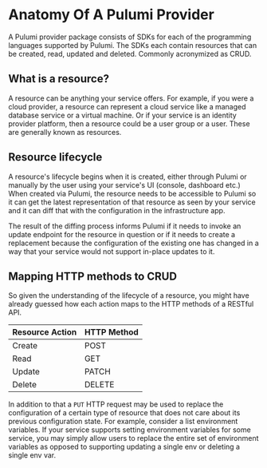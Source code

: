 # Anatomy Of A Pulumi Provider

A Pulumi provider package consists of SDKs for each of the programming languages supported by Pulumi.
The SDKs each contain resources that can be created, read, updated and deleted. Commonly acronymized
as CRUD.

## What is a resource?

A resource can be anything your service offers. For example, if you were a cloud provider, a resource
can represent a cloud service like a managed database service or a virtual machine. Or if your service
is an identity provider platform, then a resource could be a user group or a user. These are generally
known as resources.

## Resource lifecycle

A resource's lifecycle begins when it is created, either through Pulumi or manually by the user
using your service's UI (console, dashboard etc.) When created via Pulumi, the resource needs
to be accessible to Pulumi so it can get the latest representation of that resource as seen by
your service and it can diff that with the configuration in the infrastructure app.

The result of the diffing process informs Pulumi if it needs to invoke an update endpoint for
the resource in question or if it needs to create a replacement because the configuration of
the existing one has changed in a way that your service would not support in-place updates
to it.

## Mapping HTTP methods to CRUD

So given the understanding of the lifecycle of a resource, you might have already guessed
how each action maps to the HTTP methods of a RESTful API.

| **Resource Action** | **HTTP Method** |
|---------------------|-----------------|
| Create              | POST            |
| Read                | GET             |
| Update              | PATCH           |
| Delete              | DELETE          |

In addition to that a `PUT` HTTP request may be used to replace the configuration
of a certain type of resource that does not care about its previous configuration
state. For example, consider a list environment variables. If your service supports
setting environment variables for some service, you may simply allow users to
replace the entire set of environment variables as opposed to supporting
updating a single env or deleting a single env var.
